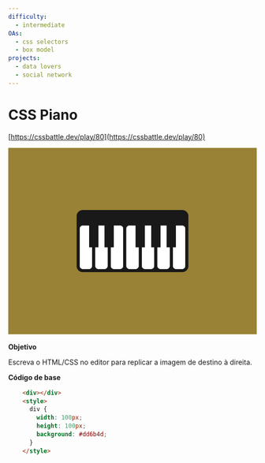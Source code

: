 ```yaml
---
difficulty:
  - intermediate
OAs:
  - css selectors
  - box model
projects:
  - data lovers
  - social network
---
```


# CSS Piano

[https://cssbattle.dev/play/80](https://cssbattle.dev/play/80)

![](css-piano.png)

__Objetivo__

Escreva o HTML/CSS no editor para replicar a imagem de destino à direita. 

__Código de base__

```html
    <div></div>
    <style>
      div {
        width: 100px;
        height: 100px;
        background: #dd6b4d;
      }
    </style>
```
